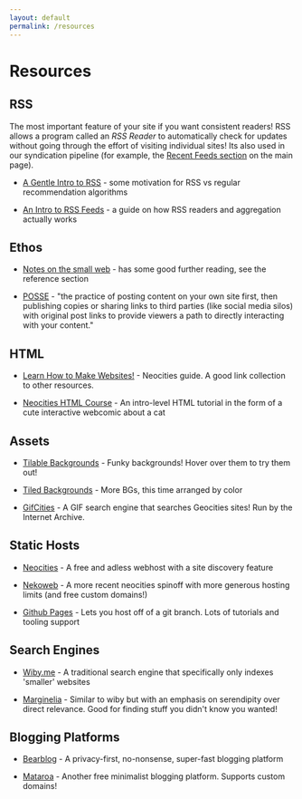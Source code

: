 ```yaml
---
layout: default
permalink: /resources
---
```


# Resources

<div class="highlight" markdown="1">

## RSS

The most important feature of your site if you want consistent readers! RSS allows a program called an *RSS Reader* to automatically check for updates without going through the effort of visiting individual sites! Its also used in our syndication pipeline (for example, the [Recent Feeds section](/) on the main page). 

-  [A Gentle Intro to RSS](https://derekkedziora.com/blog/rss-guide) - some motivation for RSS vs regular recommendation algorithms

- [An Intro to RSS Feeds](https://meganesulli.com/blog/how-rss-works/) - a guide on how RSS readers and aggregation actually works

</div>

## Ethos

- [Notes on the small web](https://felix.plesoianu.ro/web/in-the-small.html) - has some good further reading, see the reference section

- [POSSE](https://indieweb.org/POSSE) - "the practice of posting content on your own site first, then publishing copies or sharing links to third parties (like social media silos) with original post links to provide viewers a path to directly interacting with your content."

## HTML

- [Learn How to Make Websites!](https://neocities.org/tutorials) - Neocities guide. A good link collection to other resources.

- [Neocities HTML Course](https://neocities.org/tutorial/html/1) - An intro-level HTML tutorial in the form of a cute interactive webcomic about a cat

## Assets

- [Tilable Backgrounds](https://bettysgraphics.neocities.org/backgrounds) - Funky backgrounds! Hover over them to try them out!

- [Tiled Backgrounds](https://goblin-heart.net/sadgrl/webmastery/downloads/tiledbgs) - More BGs, this time arranged by color

- [GifCities](https://gifcities.org/) - A GIF search engine that searches Geocities sites! Run by the Internet Archive.

## Static Hosts

- [Neocities](https://neocities.org) - A free and adless webhost with a site discovery feature

- [Nekoweb](https://nekoweb.org/) - A more recent neocities spinoff with more generous hosting limits (and free custom domains!)

- [Github Pages](https://pages.github.com/) - Lets you host off of a git branch. Lots of tutorials and tooling support

## Search Engines

- [Wiby.me](https://wiby.me/) - A traditional search engine that specifically only indexes 'smaller' websites

- [Marginelia]( https://search.marginalia.nu/) - Similar to wiby but with an emphasis on serendipity over direct relevance. Good for finding stuff you didn't know you wanted!

## Blogging Platforms

- [Bearblog](https://bearblog.dev/) - A privacy-first, no-nonsense, super-fast blogging platform

- [Mataroa](https://mataroa.blog/) - Another free minimalist blogging platform. Supports custom domains!